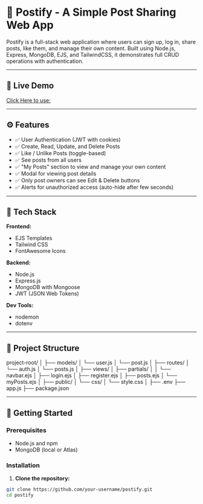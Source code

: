 # 📝 Postify - A Simple Post Sharing Web App

Postify is a full-stack web application where users can sign up, log in, share posts, like them, and manage their own content. Built using Node.js, Express, MongoDB, EJS, and TailwindCSS, it demonstrates full CRUD operations with authentication.

---

## 🔗 Live Demo

[Click Here to use: ](https://postify-d771.onrender.com/)

---

## ⚙️ Features

- ✅ User Authentication (JWT with cookies)
- ✅ Create, Read, Update, and Delete Posts
- ✅ Like / Unlike Posts (toggle-based)
- ✅ See posts from all users
- ✅ "My Posts" section to view and manage your own content
- ✅ Modal for viewing post details
- ✅ Only post owners can see Edit & Delete buttons
- ✅ Alerts for unauthorized access (auto-hide after few seconds)

---

## 🧰 Tech Stack

**Frontend:**
- EJS Templates
- Tailwind CSS
- FontAwesome Icons

**Backend:**
- Node.js
- Express.js
- MongoDB with Mongoose
- JWT (JSON Web Tokens)

**Dev Tools:**
- nodemon
- dotenv

---

## 📂 Project Structure

project-root/
│
├── models/
│ └── user.js
│ └── post.js
│
├── routes/
│ └── auth.js
│ └── posts.js
│
├── views/
│ ├── partials/
│ │ └── navbar.ejs
│ ├── login.ejs
│ ├── register.ejs
│ ├── posts.ejs
│ └── myPosts.ejs
│
├── public/
│ └── css/
│ └── style.css
│
├── .env
├── app.js
├── package.json


---

## 🚀 Getting Started

### Prerequisites

- Node.js and npm
- MongoDB (local or Atlas)

### Installation

1. **Clone the repository:**

```bash
git clone https://github.com/your-username/postify.git
cd postify